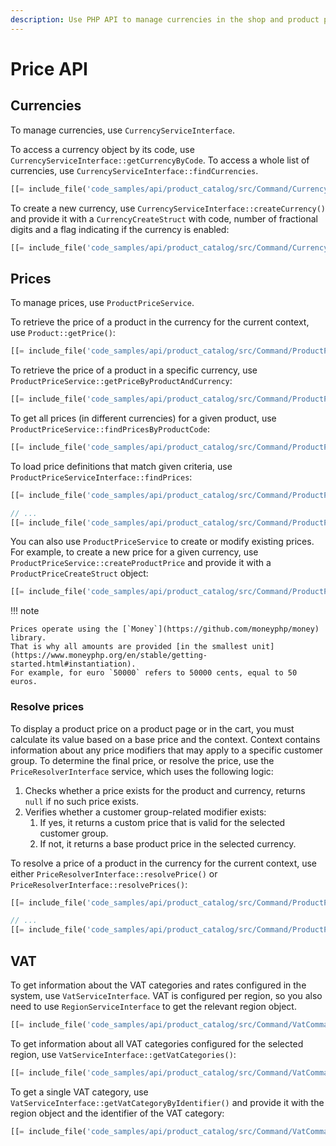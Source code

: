 ```yaml
---
description: Use PHP API to manage currencies in the shop and product prices.
---
```


# Price API

## Currencies

To manage currencies, use `CurrencyServiceInterface`.

To access a currency object by its code, use `CurrencyServiceInterface::getCurrencyByCode`.
To access a whole list of currencies, use `CurrencyServiceInterface::findCurrencies`.

``` php
[[= include_file('code_samples/api/product_catalog/src/Command/CurrencyCommand.php', 49, 57) =]]
```

To create a new currency, use `CurrencyServiceInterface::createCurrency()`
and provide it with a `CurrencyCreateStruct` with code, number of fractional digits and a flag indicating if the currency is enabled:

``` php
[[= include_file('code_samples/api/product_catalog/src/Command/CurrencyCommand.php', 64, 67) =]]
```

## Prices

To manage prices, use `ProductPriceService`.

To retrieve the price of a product in the currency for the current context, use `Product::getPrice()`:

``` php
[[= include_file('code_samples/api/product_catalog/src/Command/ProductPriceCommand.php', 67, 70) =]]
```

To retrieve the price of a product in a specific currency, use `ProductPriceService::getPriceByProductAndCurrency`:

``` php
[[= include_file('code_samples/api/product_catalog/src/Command/ProductPriceCommand.php', 71, 74) =]]
```

To get all prices (in different currencies) for a given product, use `ProductPriceService::findPricesByProductCode`:

``` php
[[= include_file('code_samples/api/product_catalog/src/Command/ProductPriceCommand.php', 87, 91) =]]
```

To load price definitions that match given criteria, use `ProductPriceServiceInterface::findPrices`:

``` php
[[= include_file('code_samples/api/product_catalog/src/Command/ProductPriceCommand.php', 12, 16) =]]

// ...
[[= include_file('code_samples/api/product_catalog/src/Command/ProductPriceCommand.php', 92, 102) =]]
```

You can also use `ProductPriceService` to create or modify existing prices.
For example, to create a new price for a given currency, use `ProductPriceService::createProductPrice` and provide it with a `ProductPriceCreateStruct` object:

``` php
[[= include_file('code_samples/api/product_catalog/src/Command/ProductPriceCommand.php', 74, 80) =]]
```

!!! note

    Prices operate using the [`Money`](https://github.com/moneyphp/money) library.
    That is why all amounts are provided [in the smallest unit](https://www.moneyphp.org/en/stable/getting-started.html#instantiation).
    For example, for euro `50000` refers to 50000 cents, equal to 50 euros.

### Resolve prices

To display a product price on a product page or in the cart, you must calculate its value based on a base price and the context.
Context contains information about any price modifiers that may apply to a specific customer group.
To determine the final price, or resolve the price, use the `PriceResolverInterface` service, which uses the following logic:

1. Checks whether a price exists for the product and currency, returns `null` if no such price exists.
2. Verifies whether a customer group-related modifier exists:
    1. If yes, it returns a custom price that is valid for the selected customer group.
    2. If not, it returns a base product price in the selected currency.

To resolve a price of a product in the currency for the current context, use either `PriceResolverInterface::resolvePrice()` or `PriceResolverInterface::resolvePrices()`:

``` php
[[= include_file('code_samples/api/product_catalog/src/Command/ProductPriceCommand.php', 7, 8) =]][[= include_file('code_samples/api/product_catalog/src/Command/ProductPriceCommand.php', 11, 12) =]]

// ...
[[= include_file('code_samples/api/product_catalog/src/Command/ProductPriceCommand.php', 103, 107) =]]
```

## VAT

To get information about the VAT categories and rates configured in the system, use `VatServiceInterface`.
VAT is configured per region, so you also need to use `RegionServiceInterface` to get the relevant region object.

``` php
[[= include_file('code_samples/api/product_catalog/src/Command/VatCommand.php', 49, 50) =]]
```

To get information about all VAT categories configured for the selected region, use `VatServiceInterface::getVatCategories()`:

``` php
[[= include_file('code_samples/api/product_catalog/src/Command/VatCommand.php', 51, 56) =]]
```

To get a single VAT category, use `VatServiceInterface::getVatCategoryByIdentifier()` and provide it with the region object and the identifier of the VAT category:

``` php
[[= include_file('code_samples/api/product_catalog/src/Command/VatCommand.php', 57, 59) =]]
```